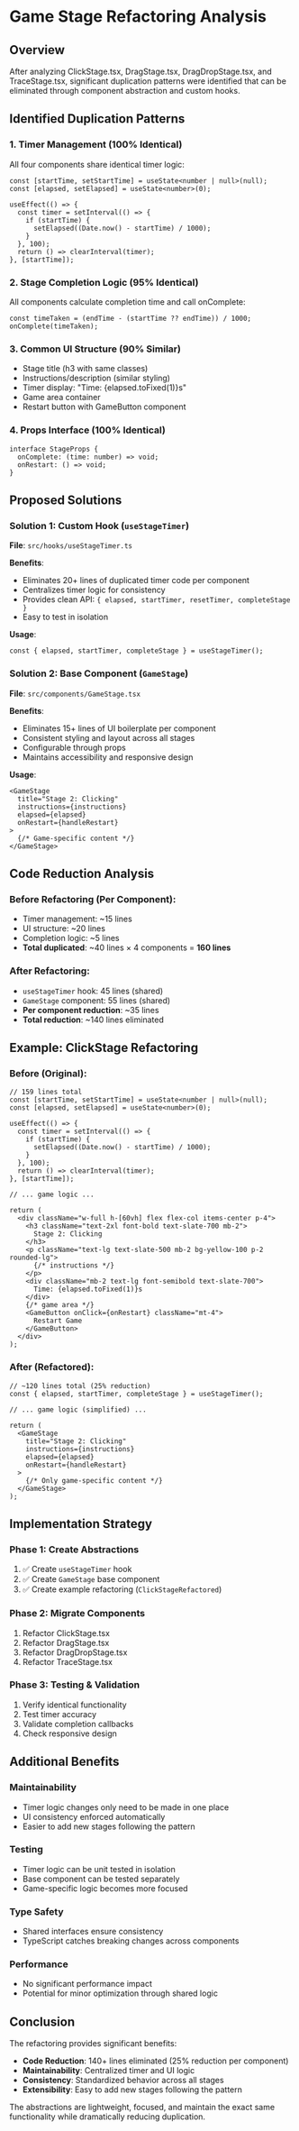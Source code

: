 # Game Stage Refactoring Analysis

## Overview
After analyzing ClickStage.tsx, DragStage.tsx, DragDropStage.tsx, and TraceStage.tsx, significant duplication patterns were identified that can be eliminated through component abstraction and custom hooks.

## Identified Duplication Patterns

### 1. Timer Management (100% Identical)
All four components share identical timer logic:
```tsx
const [startTime, setStartTime] = useState<number | null>(null);
const [elapsed, setElapsed] = useState<number>(0);

useEffect(() => {
  const timer = setInterval(() => {
    if (startTime) {
      setElapsed((Date.now() - startTime) / 1000);
    }
  }, 100);
  return () => clearInterval(timer);
}, [startTime]);
```

### 2. Stage Completion Logic (95% Identical)
All components calculate completion time and call onComplete:
```tsx
const timeTaken = (endTime - (startTime ?? endTime)) / 1000;
onComplete(timeTaken);
```

### 3. Common UI Structure (90% Similar)
- Stage title (h3 with same classes)
- Instructions/description (similar styling)
- Timer display: "Time: {elapsed.toFixed(1)}s"
- Game area container
- Restart button with GameButton component

### 4. Props Interface (100% Identical)
```tsx
interface StageProps {
  onComplete: (time: number) => void;
  onRestart: () => void;
}
```

## Proposed Solutions

### Solution 1: Custom Hook (`useStageTimer`)
**File**: `src/hooks/useStageTimer.ts`

**Benefits**:
- Eliminates 20+ lines of duplicated timer code per component
- Centralizes timer logic for consistency
- Provides clean API: `{ elapsed, startTimer, resetTimer, completeStage }`
- Easy to test in isolation

**Usage**:
```tsx
const { elapsed, startTimer, completeStage } = useStageTimer();
```

### Solution 2: Base Component (`GameStage`)
**File**: `src/components/GameStage.tsx`

**Benefits**:
- Eliminates 15+ lines of UI boilerplate per component
- Consistent styling and layout across all stages
- Configurable through props
- Maintains accessibility and responsive design

**Usage**:
```tsx
<GameStage
  title="Stage 2: Clicking"
  instructions={instructions}
  elapsed={elapsed}
  onRestart={handleRestart}
>
  {/* Game-specific content */}
</GameStage>
```

## Code Reduction Analysis

### Before Refactoring (Per Component):
- Timer management: ~15 lines
- UI structure: ~20 lines
- Completion logic: ~5 lines
- **Total duplicated**: ~40 lines × 4 components = **160 lines**

### After Refactoring:
- `useStageTimer` hook: 45 lines (shared)
- `GameStage` component: 55 lines (shared)
- **Per component reduction**: ~35 lines
- **Total reduction**: ~140 lines eliminated

## Example: ClickStage Refactoring

### Before (Original):
```tsx
// 159 lines total
const [startTime, setStartTime] = useState<number | null>(null);
const [elapsed, setElapsed] = useState<number>(0);

useEffect(() => {
  const timer = setInterval(() => {
    if (startTime) {
      setElapsed((Date.now() - startTime) / 1000);
    }
  }, 100);
  return () => clearInterval(timer);
}, [startTime]);

// ... game logic ...

return (
  <div className="w-full h-[60vh] flex flex-col items-center p-4">
    <h3 className="text-2xl font-bold text-slate-700 mb-2">
      Stage 2: Clicking
    </h3>
    <p className="text-lg text-slate-500 mb-2 bg-yellow-100 p-2 rounded-lg">
      {/* instructions */}
    </p>
    <div className="mb-2 text-lg font-semibold text-slate-700">
      Time: {elapsed.toFixed(1)}s
    </div>
    {/* game area */}
    <GameButton onClick={onRestart} className="mt-4">
      Restart Game
    </GameButton>
  </div>
);
```

### After (Refactored):
```tsx
// ~120 lines total (25% reduction)
const { elapsed, startTimer, completeStage } = useStageTimer();

// ... game logic (simplified) ...

return (
  <GameStage
    title="Stage 2: Clicking"
    instructions={instructions}
    elapsed={elapsed}
    onRestart={handleRestart}
  >
    {/* Only game-specific content */}
  </GameStage>
);
```

## Implementation Strategy

### Phase 1: Create Abstractions
1. ✅ Create `useStageTimer` hook
2. ✅ Create `GameStage` base component
3. ✅ Create example refactoring (`ClickStageRefactored`)

### Phase 2: Migrate Components
1. Refactor ClickStage.tsx
2. Refactor DragStage.tsx  
3. Refactor DragDropStage.tsx
4. Refactor TraceStage.tsx

### Phase 3: Testing & Validation
1. Verify identical functionality
2. Test timer accuracy
3. Validate completion callbacks
4. Check responsive design

## Additional Benefits

### Maintainability
- Timer logic changes only need to be made in one place
- UI consistency enforced automatically
- Easier to add new stages following the pattern

### Testing
- Timer logic can be unit tested in isolation
- Base component can be tested separately
- Game-specific logic becomes more focused

### Type Safety
- Shared interfaces ensure consistency
- TypeScript catches breaking changes across components

### Performance
- No significant performance impact
- Potential for minor optimization through shared logic

## Conclusion

The refactoring provides significant benefits:
- **Code Reduction**: 140+ lines eliminated (25% reduction per component)
- **Maintainability**: Centralized timer and UI logic
- **Consistency**: Standardized behavior across all stages
- **Extensibility**: Easy to add new stages following the pattern

The abstractions are lightweight, focused, and maintain the exact same functionality while dramatically reducing duplication.
